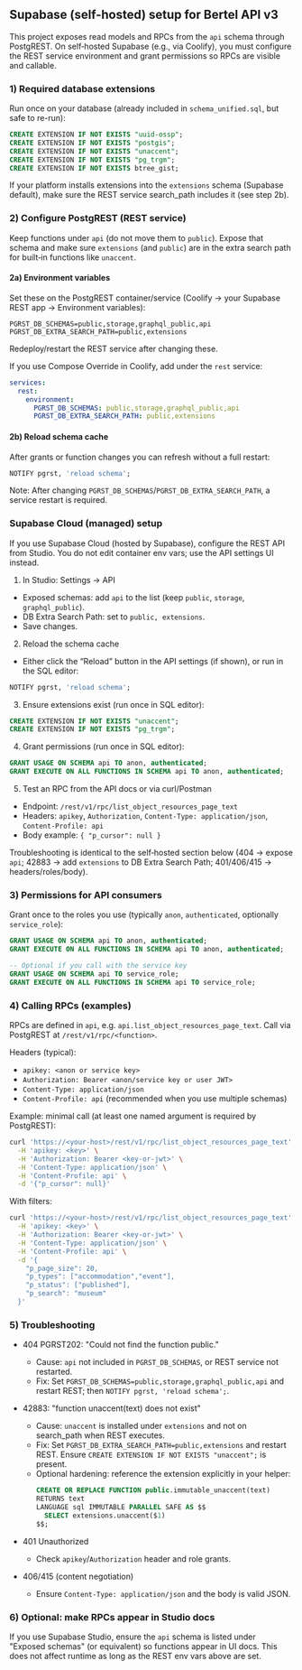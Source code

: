## Supabase (self-hosted) setup for Bertel API v3

This project exposes read models and RPCs from the `api` schema through PostgREST. On self‑hosted Supabase (e.g., via Coolify), you must configure the REST service environment and grant permissions so RPCs are visible and callable.

### 1) Required database extensions

Run once on your database (already included in `schema_unified.sql`, but safe to re-run):

```sql
CREATE EXTENSION IF NOT EXISTS "uuid-ossp";
CREATE EXTENSION IF NOT EXISTS "postgis";
CREATE EXTENSION IF NOT EXISTS "unaccent";
CREATE EXTENSION IF NOT EXISTS "pg_trgm";
CREATE EXTENSION IF NOT EXISTS btree_gist;
```

If your platform installs extensions into the `extensions` schema (Supabase default), make sure the REST service search_path includes it (see step 2b).

### 2) Configure PostgREST (REST service)

Keep functions under `api` (do not move them to `public`). Expose that schema and make sure `extensions` (and `public`) are in the extra search path for built‑in functions like `unaccent`.

#### 2a) Environment variables

Set these on the PostgREST container/service (Coolify → your Supabase REST app → Environment variables):

```
PGRST_DB_SCHEMAS=public,storage,graphql_public,api
PGRST_DB_EXTRA_SEARCH_PATH=public,extensions
```

Redeploy/restart the REST service after changing these.

If you use Compose Override in Coolify, add under the `rest` service:

```yaml
services:
  rest:
    environment:
      PGRST_DB_SCHEMAS: public,storage,graphql_public,api
      PGRST_DB_EXTRA_SEARCH_PATH: public,extensions
```

#### 2b) Reload schema cache

After grants or function changes you can refresh without a full restart:

```sql
NOTIFY pgrst, 'reload schema';
```

Note: After changing `PGRST_DB_SCHEMAS`/`PGRST_DB_EXTRA_SEARCH_PATH`, a service restart is required.

### Supabase Cloud (managed) setup

If you use Supabase Cloud (hosted by Supabase), configure the REST API from Studio. You do not edit container env vars; use the API settings UI instead.

1) In Studio: Settings → API
- Exposed schemas: add `api` to the list (keep `public`, `storage`, `graphql_public`).
- DB Extra Search Path: set to `public, extensions`.
- Save changes.

2) Reload the schema cache
- Either click the “Reload” button in the API settings (if shown), or run in the SQL editor:

```sql
NOTIFY pgrst, 'reload schema';
```

3) Ensure extensions exist (run once in SQL editor):

```sql
CREATE EXTENSION IF NOT EXISTS "unaccent";
CREATE EXTENSION IF NOT EXISTS "pg_trgm";
```

4) Grant permissions (run once in SQL editor):

```sql
GRANT USAGE ON SCHEMA api TO anon, authenticated;
GRANT EXECUTE ON ALL FUNCTIONS IN SCHEMA api TO anon, authenticated;
```

5) Test an RPC from the API docs or via curl/Postman
- Endpoint: `/rest/v1/rpc/list_object_resources_page_text`
- Headers: `apikey`, `Authorization`, `Content-Type: application/json`, `Content-Profile: api`
- Body example: `{ "p_cursor": null }`

Troubleshooting is identical to the self‑hosted section below (404 → expose `api`; 42883 → add `extensions` to DB Extra Search Path; 401/406/415 → headers/roles/body).

### 3) Permissions for API consumers

Grant once to the roles you use (typically `anon`, `authenticated`, optionally `service_role`):

```sql
GRANT USAGE ON SCHEMA api TO anon, authenticated;
GRANT EXECUTE ON ALL FUNCTIONS IN SCHEMA api TO anon, authenticated;

-- Optional if you call with the service key
GRANT USAGE ON SCHEMA api TO service_role;
GRANT EXECUTE ON ALL FUNCTIONS IN SCHEMA api TO service_role;
```

### 4) Calling RPCs (examples)

RPCs are defined in `api`, e.g. `api.list_object_resources_page_text`. Call via PostgREST at `/rest/v1/rpc/<function>`.

Headers (typical):
- `apikey: <anon or service key>`
- `Authorization: Bearer <anon/service key or user JWT>`
- `Content-Type: application/json`
- `Content-Profile: api` (recommended when you use multiple schemas)

Example: minimal call (at least one named argument is required by PostgREST):

```bash
curl 'https://<your-host>/rest/v1/rpc/list_object_resources_page_text' \
  -H 'apikey: <key>' \
  -H 'Authorization: Bearer <key-or-jwt>' \
  -H 'Content-Type: application/json' \
  -H 'Content-Profile: api' \
  -d '{"p_cursor": null}'
```

With filters:

```bash
curl 'https://<your-host>/rest/v1/rpc/list_object_resources_page_text' \
  -H 'apikey: <key>' \
  -H 'Authorization: Bearer <key-or-jwt>' \
  -H 'Content-Type: application/json' \
  -H 'Content-Profile: api' \
  -d '{
    "p_page_size": 20,
    "p_types": ["accommodation","event"],
    "p_status": ["published"],
    "p_search": "museum"
  }'
```

### 5) Troubleshooting

- 404 PGRST202: "Could not find the function public.<name>"
  - Cause: `api` not included in `PGRST_DB_SCHEMAS`, or REST service not restarted.
  - Fix: Set `PGRST_DB_SCHEMAS=public,storage,graphql_public,api` and restart REST; then `NOTIFY pgrst, 'reload schema';`.

- 42883: "function unaccent(text) does not exist"
  - Cause: `unaccent` is installed under `extensions` and not on search_path when REST executes.
  - Fix: Set `PGRST_DB_EXTRA_SEARCH_PATH=public,extensions` and restart REST. Ensure `CREATE EXTENSION IF NOT EXISTS "unaccent";` is present.
  - Optional hardening: reference the extension explicitly in your helper:
    ```sql
    CREATE OR REPLACE FUNCTION public.immutable_unaccent(text)
    RETURNS text
    LANGUAGE sql IMMUTABLE PARALLEL SAFE AS $$
      SELECT extensions.unaccent($1)
    $$;
    ```

- 401 Unauthorized
  - Check `apikey`/`Authorization` header and role grants.

- 406/415 (content negotiation)
  - Ensure `Content-Type: application/json` and the body is valid JSON.

### 6) Optional: make RPCs appear in Studio docs

If you use Supabase Studio, ensure the `api` schema is listed under "Exposed schemas" (or equivalent) so functions appear in UI docs. This does not affect runtime as long as the REST env vars above are set.



